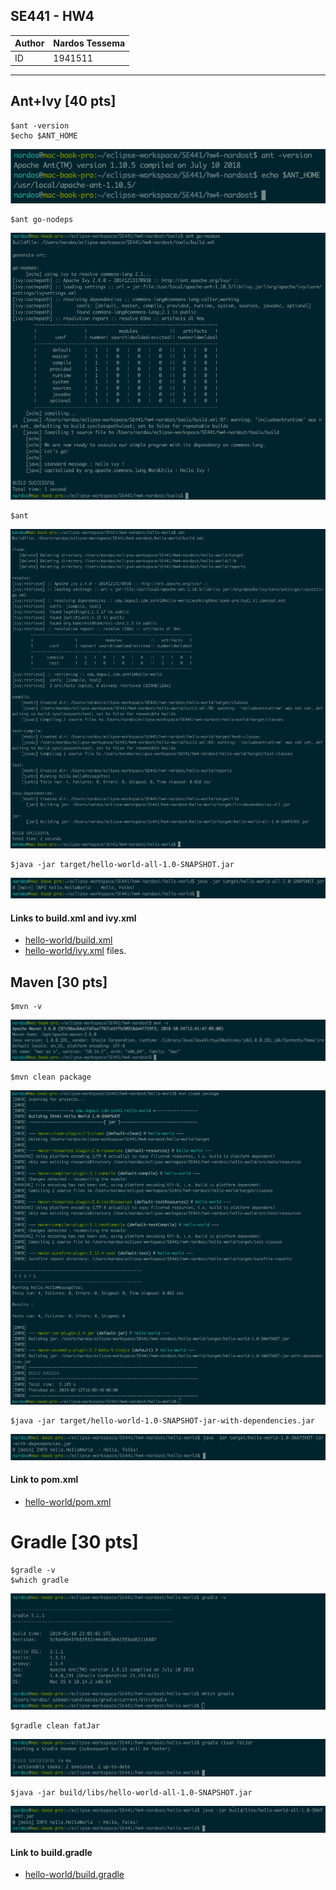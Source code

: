 
## SE441 - HW4
Author | Nardos Tessema
-------|----------------
ID | 1941511
------------------------

## Ant+Ivy [40 pts]
```
$ant -version
$echo $ANT_HOME
```
![$ANT_HOME & ant -version](images/ant-v.png)
```
$ant go-nodeps
```
![ant go-nodeps](images/ant-go-nodeps.png)
```
$ant
```
![successful build](images/ant-successful.png)
```
$java -jar target/hello-world-all-1.0-SNAPSHOT.jar
```
![Successful Execution](images/java-jar-ant.png)
#### Links to build\.xml and ivy\.xml
* [hello-world/build.xml](hello-world/build.xml)
* [hello-world/ivy.xml](hello-world/ivy.xml) files.

## Maven [30 pts]
```
$mvn -v
```
![mvn -v](images/mvn-v.png)
```
$mvn clean package
```
![BUILD SUCCESS](images/mvn-clean-package.png)
```
$java -jar target/hello-world-1.0-SNAPSHOT-jar-with-dependencies.jar
```
![Successful Execution](images/java-jar-mvn.png)
#### Link to pom\.xml
* [hello-world/pom.xml](hello-world/pom.xml)

# Gradle [30 pts]
```
$gradle -v
$which gradle
```
![Gradle Home and Version](images/gradle-v-which-gradle.png)
```
$gradle clean fatJar
```
![BUILD SUCCESSFUL](images/gradle-clean-fatJar.png)
```
$java -jar build/libs/hello-world-all-1.0-SNAPSHOT.jar
```
![Successful Execution](images/java-jar-gradle.png)
#### Link to build\.gradle
* [hello-world/build.gradle](hello-world/build.gradle)
